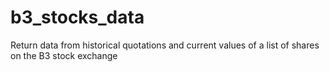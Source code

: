 # b3_stocks_data
Return data from historical quotations and current values of a list of shares on the B3 stock exchange
